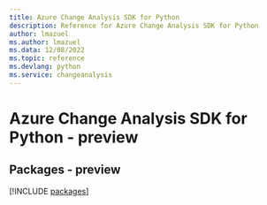 ```yaml
---
title: Azure Change Analysis SDK for Python
description: Reference for Azure Change Analysis SDK for Python
author: lmazuel
ms.author: lmazuel
ms.data: 12/08/2022
ms.topic: reference
ms.devlang: python
ms.service: changeanalysis
---
```

# Azure Change Analysis SDK for Python - preview
## Packages - preview
[!INCLUDE [packages](change-analysis-index.md)]
